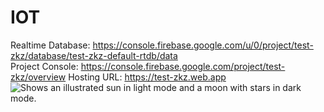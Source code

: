 # IOT

Realtime Database: https://console.firebase.google.com/u/0/project/test-zkz/database/test-zkz-default-rtdb/data<br>
Project Console: https://console.firebase.google.com/project/test-zkz/overview
Hosting URL: https://test-zkz.web.app
<picture>
  <source media="(prefers-color-scheme: dark)" srcset="https://user-images.githubusercontent.com/25423296/163456776-7f95b81a-f1ed-45f7-b7ab-8fa810d529fa.png">
  <source media="(prefers-color-scheme: light)" srcset="https://user-images.githubusercontent.com/25423296/163456779-a8556205-d0a5-45e2-ac17-42d089e3c3f8.png">
  <img alt="Shows an illustrated sun in light mode and a moon with stars in dark mode." src="https://i.pinimg.com/originals/76/47/ec/7647ecfb510bcd1a07c8baea2436d090.jpg">
</picture>
